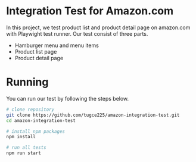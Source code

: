# Integration Test for Amazon.com

In this project, we test product list and product detail page on amazon.com with Playwight test runner.
Our test consist of three parts.
- Hamburger menu and menu items
- Product list page
- Product detail page

# Running
You can run our test by following the steps below.
```bash
# clone repository
git clone https://github.com/tugce225/amazon-integration-test.git
cd amazon-integration-test

# install npm packages
npm install

# run all tests
npm run start
```
